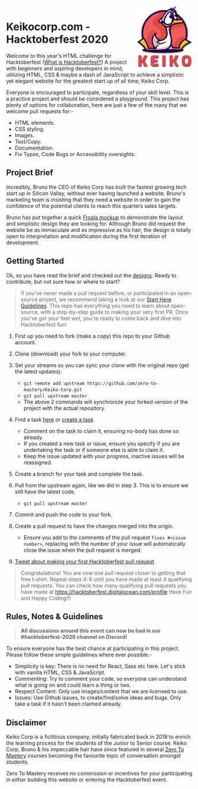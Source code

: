 <img src="assets/images/keiko-logo.png" align="right" width="150px"/>

# Keikocorp.com - Hacktoberfest 2020

Welcome to this year's HTML challenge for Hacktoberfest ([What is Hacktoberfest?](https://github.com/zero-to-mastery/coding_challenge-31/blob/master/README.md#what-is-hacktoberfest)) A project with beginners and aspiring developers in mind, utilizing HTML, CSS & maybe a dash of JavaScript to achieve a simplistic yet elegant website for the greatest start up of all time; Keiko Corp.

Everyone is encouraged to participate, regardless of your skill level. This is a practice project and should be considered a playground. This project has plenty of options for collaboration, here are just a few of the many that we welcome pull requests for:-

- HTML elements.
- CSS styling.
- Images.
- Text/Copy.
- Documentation.
- Fix Typos, Code Bugs or Accessibility oversights.

## Project Brief

Incredibly, Bruno the CEO of Keiko Corp has built the fastest growing tech start up in Silicon Valley, without ever having launched a website. Bruno's marketing team is insisting that they need a website in order to gain the confidence of the potential clients to reach this quarters sales targets.

Bruno has put together a quick [Froala mockup](/design-assets/design-mockup.png) to demonstrate the layout and simplistic design they are looking for. Although Bruno did request the website be as immaculate and as impressive as his hair, the design is totally open to interpretation and modification during the first iteration of development.

## Getting Started

Ok, so you have read the brief and checked out the [designs](/design-assets/design-mockup.png). Ready to contribute, but not sure how or where to start?

> If you've never made a pull request before, or participated in an open-source project, we recommend taking a look at our [Start Here Guidelines](https://github.com/zero-to-mastery/start-here-guidelines). This repo has everything you need to learn about open-source, with a step-by-step guide to making your very first PR.
> Once you've got your feet wet, you're ready to come back and dive into Hacktoberfest fun!

1. First up you need to fork (make a copy) this repo to your Github account.
2. Clone (download) your fork to your computer.
3. Set your streams so you can sync your clone with the original repo (get the latest updates).

   - `git remote add upstream https://github.com/zero-to-mastery/Keiko-Corp.git`
   - `git pull upstream master`
   - The above 2 commands will synchronize your forked version of the project with the actual repository.

4. Find a task [here](https://github.com/zero-to-mastery/Keiko-Corp/issues) or [create a task](https://github.com/zero-to-mastery/Keiko-Corp/issues)
   - Comment on the task to claim it, ensuring no-body has done so already.
   - If you created a new task or issue, ensure you specify if you are undertaking the task or if someone else is able to claim it.
   - Keep the issue updated with your progress, inactive issues will be reassigned.
5. Create a branch for your task and complete the task.
6. Pull from the upstream again, like we did in step 3. This is to ensure we still have the latest code.
   - `git pull upstream master`
7. Commit and push the code to your fork.
8. Create a pull request to have the changes merged into the origin.
   - Ensure you add to the comments of the pull request `fixes #<issue number>`, replacing **<issue number>** with the number of your issue will automatically close the issue when the pull request is merged.
9. [Tweet about making your first Hacktoberfest pull request](https://ctt.ac/1KI1u)

> Congratulations! You are now one pull request closer to getting that free t-shirt. Repeat steps 4-8 until you have made at least 4 qualifying pull requests. You can check how many qualifying pull requests you have made at <https://hacktoberfest.digitalocean.com/profile> Have Fun and Happy Coding!!!

## Rules, Notes & Guidelines

> **All discussions around this event can now be had in our #hacktoberfest-2020 channel on Discord!**

To ensure everyone has the best chance at participating in this project. Please follow these simple guidelines where ever possible:-

- Simplicity is key: There is no need for React, Sass etc here. Let's stick with vanilla HTML, CSS & JavaScript.
- Commenting: Try to comment your code, so everyone can understand what is going on and could learn a thing or two.
- Respect Content: Only use images/content that we are licensed to use.
- Issues: Use Github issues, to create/find/solve ideas and bugs. Only take a task if it hasn't been claimed already.

## Disclaimer

Keiko Corp is a fictitious company, initially fabricated back in 2018 to enrich the learning process for the students of the Junior to Senior course. Keiko Corp, Bruno & his impeccable hair have since featured in several [Zero To Mastery](https://academy.zerotomastery.io/p/academy?utm_source=github&utm_campaign=keiko-corp-hf20) courses becoming the favourite topic of conversation amongst students.

Zero To Mastery receives no commission or incentives for your participating in either building this website or entering the Hacktoberfest event.
